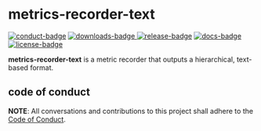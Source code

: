 # metrics-recorder-text

[![conduct-badge][]][conduct] [![downloads-badge][] ![release-badge][]][crate] [![docs-badge][]][docs] [![license-badge][]](#license)

[conduct-badge]: https://img.shields.io/badge/%E2%9D%A4-code%20of%20conduct-blue.svg
[downloads-badge]: https://img.shields.io/crates/d/metrics-recorder-text.svg
[release-badge]: https://img.shields.io/crates/v/metrics-recorder-text.svg
[license-badge]: https://img.shields.io/crates/l/metrics-recorder-text.svg
[docs-badge]: https://docs.rs/metrics-recorder-text/badge.svg
[conduct]: https://github.com/metrics-rs/metrics-recorder-text/blob/master/CODE_OF_CONDUCT.md
[crate]: https://crates.io/crates/metrics-recorder-text
[docs]: https://docs.rs/metrics-recorder-text

__metrics-recorder-text__ is a metric recorder that outputs a hierarchical, text-based format.

## code of conduct

**NOTE**: All conversations and contributions to this project shall adhere to the [Code of Conduct][conduct].
